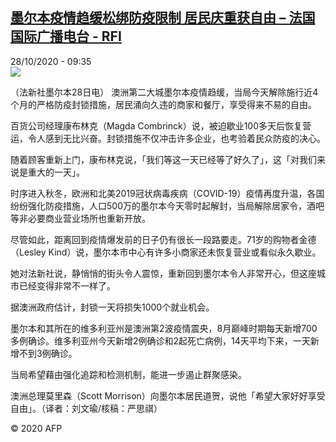 <!--1603878879000-->
[墨尔本疫情趋缓松绑防疫限制 居民庆重获自由 – 法国国际广播电台 - RFI](http://www.rfi.fr//cn/contenu/20201028-%E5%A2%A8%E5%B0%94%E6%9C%AC%E7%96%AB%E6%83%85%E8%B6%8B%E7%BC%93%E6%9D%BE%E7%BB%91%E9%98%B2%E7%96%AB%E9%99%90%E5%88%B6-%E5%B1%85%E6%B0%91%E5%BA%86%E9%87%8D%E8%8E%B7%E8%87%AA%E7%94%B1)
------

<div>28/10/2020 - 09:35</div><img src="https://s.rfi.fr/media/display/2d0d1054-18fc-11eb-aa8e-005056bff430/w:310/p:16x9/int0010b.201028163502.jpg"><div class="t-content__body u-clearfix"><p>（法新社墨尔本28日电）    澳洲第二大城墨尔本疫情趋缓，当局今天解除施行近4个月的严格防疫封锁措施，居民涌向久违的商家和餐厅，享受得来不易的自由。</p><p>    百货公司经理康布林克（Magda Combrinck）说，被迫歇业100多天后恢复营运，令人感到无比兴奋。封锁措施不仅冲击许多企业，也考验着民众防疫的决心。</p><p>    随着顾客重新上门，康布林克说，「我们等这一天已经等了好久了」，这「对我们来说是重大的一天」。</p><p>    时序进入秋冬，欧洲和北美2019冠状病毒疾病（COVID-19）疫情再度升温，各国纷纷强化防疫措施，人口500万的墨尔本今天零时起解封，当局解除居家令，酒吧等非必要商业营业场所也重新开放。</p><p>    尽管如此，距离回到疫情爆发前的日子仍有很长一段路要走。71岁的购物者金德（Lesley Kind）说，墨尔本市中心有许多小商家还未恢复营业或看似永久歇业。</p><p>    她对法新社说，静悄悄的街头令人震惊，重新回到墨尔本令人非常开心，但这座城市已经变得非常不一样了。</p><p>    据澳洲政府估计，封锁一天将损失1000个就业机会。</p><p>    墨尔本和其所在的维多利亚州是澳洲第2波疫情震央，8月巅峰时期每天新增700多例确诊。维多利亚州今天新增2例确诊和2起死亡病例，14天平均下来，一天新增不到3例确诊。</p><p>    当局希望藉由强化追踪和检测机制，能进一步遏止群聚感染。</p><p>    澳洲总理莫里森（Scott Morrison）向墨尔本居民道贺，说他「希望大家好好享受自由」。（译者：刘文瑜/核稿：严思祺）</p><p class="t-copyright">© 2020 AFP</p>        </div>
